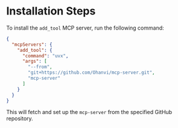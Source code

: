 # Installation Steps

To install the `add_tool` MCP server, run the following command:

```json
{
  "mcpServers": {
    "add_tool": {
      "command": "uvx",
      "args": [
        "--from",
        "git+https://github.com/Ohanvi/mcp-server.git",
        "mcp-server"
      ]
    }
  }
}
```

This will fetch and set up the `mcp-server` from the specified GitHub repository.